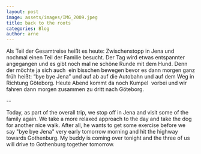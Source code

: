 ```yaml
---
layout: post
image: assets/images/IMG_2009.jpeg
title: back to the roots
categories: Blog
author: arne
---
```

Als Teil der Gesamtreise heißt es heute: Zwischenstopp in Jena und nochmal einen Teil der Familie besucht. Der Tag wird etwas entspannter angegangen und es gibt noch mal ne schöne Runde mit dem Hund. Denn der möchte ja sich auch  ein bisschen bewegen bevor es dann morgen ganz früh heißt: “bye bye Jena” und auf ab auf die Autobahn und auf dem Weg in Richtung Göteborg. Heute Abend kommt da noch Kumpel  vorbei und wir fahren dann morgen zusammen zu dritt nach Göteborg.

\--

Today, as part of the overall trip, we stop off in Jena and visit some of the family again. We take a more relaxed approach to the day and take the dog for another nice walk. After all, he wants to get some exercise before we say "bye bye Jena" very early tomorrow morning and hit the highway towards Gothenburg. My buddy is coming over tonight and the three of us will drive to Gothenburg together tomorrow.
